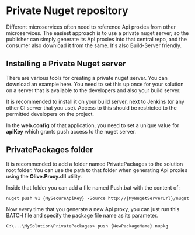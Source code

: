 # Private Nuget repository

Different microservices often need to reference Api proxies from other microservices. The easiest approach is to use a private nuget server, so the publisher can simply generate its Api proxies into that central repo, and the consumer also download it from the same. It's also Build-Server friendly.

## Installing a Private Nuget server

There are various tools for creating a private nuget server. You can download an example here.
You need to set this up once for your solution on a server that is available to the developers and also your build server.

It is recommended to install it on your build server, next to Jenkins (or any other CI server that you use).
Access to this should be restricted to the permitted developers on the project.

In the **web.config** of that application, you need to set a unique value for **apiKey** which grants push access to the nuget server.

## PrivatePackages folder

It is recommended to add a folder named PrivatePackages to the solution root folder.
You can use the path to that folder when generating Api proxies using the **Olive.Proxy.dll** utility.

Inside that folder you can add a file named Push.bat with the content of:

```
nuget push %1 {MySecureApiKey} -Source http://{MyNugetServerUrl}/nuget
```

Now every time that you generate a new Api proxy, you can just run this BATCH file and specify the package file name as its parameter.

```
C:\...\MySolution\PrivatePackages> push {NewPackageName}.nupkg
```
